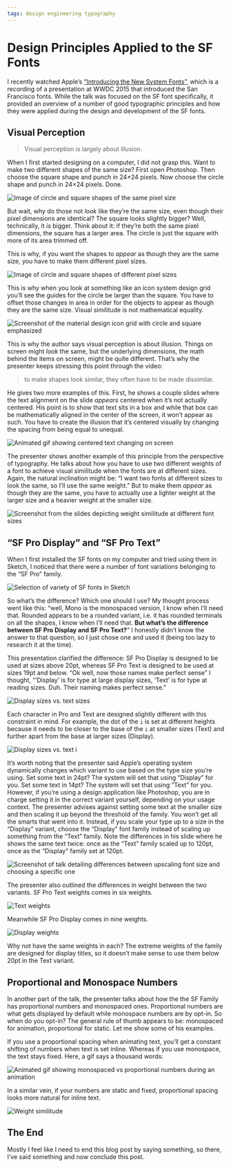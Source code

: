 ```yaml
---
tags: design engineering typography
---
```


# Design Principles Applied to the SF Fonts

I recently watched Apple’s [“Introducing the New System Fonts”](https://developer.apple.com/videos/play/wwdc2015/804/), which is a recording of a presentation at WWDC 2015 that introduced the San Francisco fonts. While the talk was focused on the SF font specifically, it provided an overview of a number of good typographic principles and how they were applied during the design and development of the SF fonts. 

## Visual Perception

> Visual perception is largely about illusion.

When I first started designing on a computer, I did not grasp this. Want to make two different shapes of the same size? First open Photoshop. Then choose the square shape and punch in 24×24 pixels. Now choose the circle shape and punch in 24×24 pixels. Done. 

![Image of circle and square shapes of the same pixel size](https://cdn.jim-nielsen.com/blog/2019/sf-circle-square-identical.png)

But wait, why do those not *look* like they’re the same size, even though their pixel dimensions are identical? The square looks slightly bigger? Well, technically, it *is* bigger. Think about it: if they’re both the same pixel dimensions, the square has a larger area. The circle is just the square with more of its area trimmed off.

This is why, if you want the shapes to *appear* as though they are the same size, you have to make them different pixel sizes.

![Image of circle and square shapes of different pixel sizes](https://cdn.jim-nielsen.com/blog/2019/sf-circle-square-different.png)

This is why when you look at something like an icon system design grid you’ll see the guides for the circle be larger than the square. You have to offset those changes in area in order for the objects to appear as though they are the same size. Visual similitude is not mathematical equality.

![Screenshot of the material design icon grid with circle and square emphasized](https://cdn.jim-nielsen.com/blog/2019/sf-material-icon-grid.png)

This is why the author says visual perception is about illusion. Things on screen might *look* the same, but the underlying dimensions, the math behind the items on screen, might be quite different. That’s why the presenter keeps stressing this point through the video:

> to make shapes look similar, they often have to be made dissimilar. 

He gives two more examples of this. First, he shows a couple slides where the  text alignment on the slide *appears* centered when it’s not actually centered. His point is to show that text sits in a box and while that box can be mathematically aligned in the center of the screen, it won’t appear as such. You have to create the illusion that it’s centered visually by changing the spacing from being equal to unequal.

![Animated gif showing centered text changing on screen](https://cdn.jim-nielsen.com/blog/2019/sf-dissimilar.gif)

The presenter shows another example of this principle from the perspective of typography. He talks about how you have to use two different weights of a font to achieve visual similitude when the fonts are at different sizes. Again, the natural inclination might be: “I want two fonts at different sizes to look the same, so I’ll use the same weight.” But to make them *appear* as though they are the same, you have to actually use a lighter weight at the larger size and a heavier weight at the smaller size.

![Screenshot from the slides depicting weight similitude at different font sizes](https://cdn.jim-nielsen.com/blog/2019/sf-weight-similitude.png)

## “SF Pro Display” and “SF Pro Text”

When I first installed the SF fonts on my computer and tried using them in Sketch, I noticed that there were a number of font variations belonging to the “SF Pro” family.

![Selection of variety of SF fonts in Sketch](https://cdn.jim-nielsen.com/blog/2019/sf-font-selection.png)

So what’s the difference? Which one should I use? My thought process went like this: “well, Mono is the monospaced version, I know when I’ll need that. Rounded appears to be a rounded variant, i.e. it has rounded terminals on all the shapes, I know when I’ll need that. **But what’s the difference between SF Pro Display and SF Pro Text?**” I honestly didn’t know the answer to that question, so I just chose one and used it (being too lazy to research it at the time).

This presentation clarified the difference: SF Pro Display is designed to be used at sizes above 20pt, whereas SF Pro Text is designed to be used at sizes 19pt and below. “Ok well, now those names make perfect sense” I thought, “‘Display’ is for type at large display sizes, ‘Text’ is for type at reading sizes. Duh. Their naming makes perfect sense.”

![Display sizes vs. text sizes](https://cdn.jim-nielsen.com/blog/2019/sf-display-vs-text.png)

Each character in Pro and Text are designed slightly different with this constraint in mind. For example, the dot of the `i` is set at different heights because it needs to be closer to the base of the `i` at smaller sizes (Text) and further apart from the base at larger sizes (Display).

![Display sizes vs. text i](https://cdn.jim-nielsen.com/blog/2019/sf-display-vs-text-i.png)

It’s worth noting that the presenter said Apple’s operating system dynamically changes which variant to use based on the type size you’re using. Set some text in 24pt? The system will set that using “Display” for you. Set some text in 14pt? The system will set that using “Text” for you. However, if you’re using a design application like Photoshop, you are in charge setting it in the correct variant yourself, depending on your usage context. The presenter advises against setting some text at the smaller size and then scaling it up beyond the threshold of the family. You won’t get all the smarts that went into it. Instead, if you scale your type up to a size in the “Display” variant, choose the “Display” font family instead of scaling up something from the “Text” family. Note the differences in his slide where he shows the same text twice: once as the “Text” family scaled up to 120pt, once as the “Display” family set at 120pt.

![Screenshot of talk detailing differences between upscaling font size and choosing a specific one](https://cdn.jim-nielsen.com/blog/2019/sf-point-sizes.png)

The presenter also outlined the differences in weight between the two variants. SF Pro Text weights comes in six weights. 

![Text weights](https://cdn.jim-nielsen.com/blog/2019/sf-text-weights.png)

Meanwhile SF Pro Display comes in nine weights. 

![Display weights](https://cdn.jim-nielsen.com/blog/2019/sf-display-weights.png)

Why not have the same weights in each? The extreme weights of the family are designed for display titles, so it doesn’t make sense to use them below 20pt  in the Text variant.

## Proportional and Monospace Numbers

In another part of the talk, the presenter talks about how the the SF Family has proportional numbers and monospaced ones. Proportional numbers are what gets displayed by default while monospace numbers are by opt-in. So when do you opt-in? The general rule of thumb appears to be: monospaced for animation, proportional for static. Let me show some of his examples.

If you use a proportional spacing when animating text, you’ll get a constant shifting of numbers when text is set inline. Whereas if you use monospace, the text stays fixed. Here, a gif says a thousand words:

![Animated gif showing monospaced vs proportional numbers during an animation](https://cdn.jim-nielsen.com/blog/2019/sf-monospace-vs-proportional-numbers.gif)

In a similar vein, if your numbers are static and fixed, proportional spacing looks more natural for inline text.

![Weight similitude](https://cdn.jim-nielsen.com/blog/2019/sf-proportional-numbers-for-static-labels.gif)

## The End

Mostly I feel like I need to end this blog post by saying something, so there, I’ve said something and now conclude this post.
